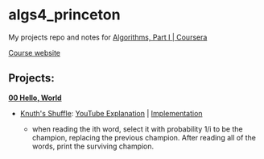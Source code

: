 # algs4_princeton

My projects repo and notes for [Algorithms, Part I | Coursera](https://www.coursera.org/learn/algorithms-part1)

[Course website](https://algs4.cs.princeton.edu/home/)

## Projects:

[**00 Hello, World**](https://coursera.cs.princeton.edu/algs4/assignments/hello/specification.php) 
- [Knuth's Shuffle](https://en.wikipedia.org/wiki/Fisher%E2%80%93Yates_shuffle): [YouTube Explanation](https://www.youtube.com/watch?v=i8kD33wx9Mo) | [Implementation](https://algs4.cs.princeton.edu/11model/Knuth.java.html)

  - when reading the ith word, select it with probability 1/i to be the champion, replacing the previous champion. After reading all of the words, print the surviving champion.
